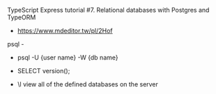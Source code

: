 TypeScript Express tutorial #7. Relational databases with Postgres and TypeORM
  - https://www.mdeditor.tw/pl/2Hof


psql - 

  - psql -U {user name} -W {db name}

  - SELECT version();
  - \l      view all of the defined databases on the server
